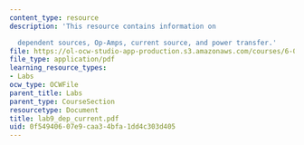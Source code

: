 ```yaml
---
content_type: resource
description: 'This resource contains information on

  dependent sources, Op-Amps, current source, and power transfer.'
file: https://ol-ocw-studio-app-production.s3.amazonaws.com/courses/6-071j-introduction-to-electronics-signals-and-measurement-spring-2006/0f54940607e9caa34bfa1dd4c303d405_lab9_dep_current.pdf
file_type: application/pdf
learning_resource_types:
- Labs
ocw_type: OCWFile
parent_title: Labs
parent_type: CourseSection
resourcetype: Document
title: lab9_dep_current.pdf
uid: 0f549406-07e9-caa3-4bfa-1dd4c303d405
---
```

